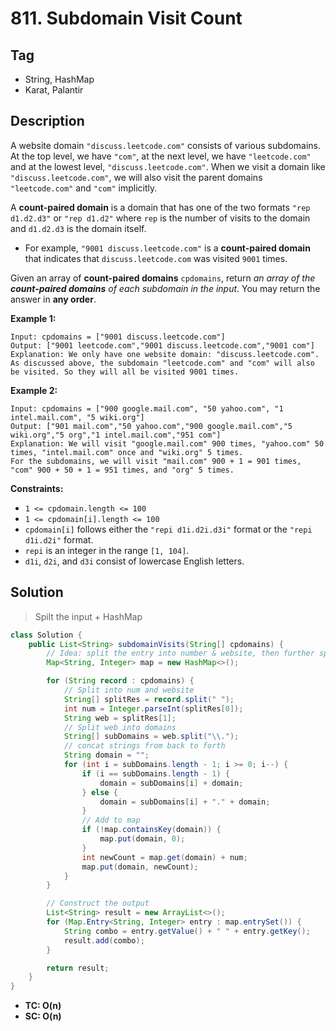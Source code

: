 # 811. Subdomain Visit Count

## Tag

- String, HashMap
- Karat, Palantir

## Description 

A website domain `"discuss.leetcode.com"` consists of various subdomains. At the top level, we have `"com"`, at the next level, we have `"leetcode.com"` and at the lowest level, `"discuss.leetcode.com"`. When we visit a domain like `"discuss.leetcode.com"`, we will also visit the parent domains `"leetcode.com"` and `"com"` implicitly.

A **count-paired domain** is a domain that has one of the two formats `"rep d1.d2.d3"` or `"rep d1.d2"` where `rep` is the number of visits to the domain and `d1.d2.d3` is the domain itself.

- For example, `"9001 discuss.leetcode.com"` is a **count-paired domain** that indicates that `discuss.leetcode.com` was visited `9001` times.

Given an array of **count-paired domains** `cpdomains`, return *an array of the **count-paired domains** of each subdomain in the input*. You may return the answer in **any order**.

 

**Example 1:**

```
Input: cpdomains = ["9001 discuss.leetcode.com"]
Output: ["9001 leetcode.com","9001 discuss.leetcode.com","9001 com"]
Explanation: We only have one website domain: "discuss.leetcode.com".
As discussed above, the subdomain "leetcode.com" and "com" will also be visited. So they will all be visited 9001 times.
```

**Example 2:**

```
Input: cpdomains = ["900 google.mail.com", "50 yahoo.com", "1 intel.mail.com", "5 wiki.org"]
Output: ["901 mail.com","50 yahoo.com","900 google.mail.com","5 wiki.org","5 org","1 intel.mail.com","951 com"]
Explanation: We will visit "google.mail.com" 900 times, "yahoo.com" 50 times, "intel.mail.com" once and "wiki.org" 5 times.
For the subdomains, we will visit "mail.com" 900 + 1 = 901 times, "com" 900 + 50 + 1 = 951 times, and "org" 5 times.
```

 

**Constraints:**

- `1 <= cpdomain.length <= 100`
- `1 <= cpdomain[i].length <= 100`
- `cpdomain[i]` follows either the `"repi d1i.d2i.d3i"` format or the `"repi d1i.d2i"` format.
- `repi` is an integer in the range `[1, 104]`.
- `d1i`, `d2i`, and `d3i` consist of lowercase English letters.



## Solution

> Spilt the input + HashMap

```java
class Solution {
    public List<String> subdomainVisits(String[] cpdomains) {
        // Idea: split the entry into number & website, then further split web into more
        Map<String, Integer> map = new HashMap<>();

        for (String record : cpdomains) {
            // Split into num and website
            String[] splitRes = record.split(" ");
            int num = Integer.parseInt(splitRes[0]);
            String web = splitRes[1];
            // Split web into domains
            String[] subDomains = web.split("\\.");
            // concat strings from back to forth
            String domain = "";
            for (int i = subDomains.length - 1; i >= 0; i--) {
                if (i == subDomains.length - 1) {
                    domain = subDomains[i] + domain;
                } else {
                    domain = subDomains[i] + "." + domain;
                }
                // Add to map
                if (!map.containsKey(domain)) {
                    map.put(domain, 0);
                }
                int newCount = map.get(domain) + num;
                map.put(domain, newCount);
            }
        }

        // Construct the output
        List<String> result = new ArrayList<>();
        for (Map.Entry<String, Integer> entry : map.entrySet()) {
            String combo = entry.getValue() + " " + entry.getKey();
            result.add(combo);
        }

        return result;
    }
}
```

- **TC: O(n)**
- **SC: O(n)**